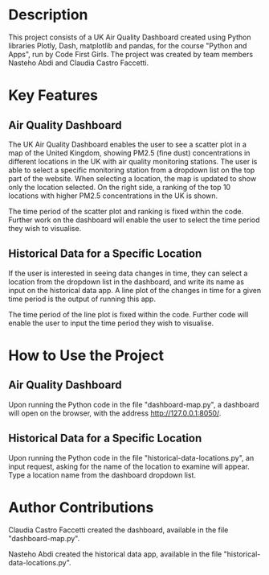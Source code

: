 # Description

This project consists of a UK Air Quality Dashboard created using Python libraries Plotly, Dash, matplotlib and pandas, for the course "Python and Apps", run by Code First Girls. The project was created by team members Nasteho Abdi and Claudia Castro Faccetti.

# Key Features

## Air Quality Dashboard 

The UK Air Quality Dashboard enables the user to see a scatter plot in a map of the United Kingdom, showing PM2.5 (fine dust) concentrations in different locations in the UK with air quality monitoring stations. The user is able to select a specific monitoring station from a dropdown list on the top part of the website. When selecting a location, the map is updated to show only the location selected. On the right side, a ranking of the top 10 locations with higher PM2.5 concentrations in the UK is shown. 

The time period of the scatter plot and ranking is fixed within the code. Further work on the dashboard will enable the user to select the time period they wish to visualise. 

## Historical Data for a Specific Location

If the user is interested in seeing data changes in time, they can select a location from the dropdown list in the dashboard, and write its name as input on the historical data app. A line plot of the changes in time for a given time period is the output of running this app. 

The time period of the line plot is fixed within the code. Further code will enable the user to input the time period they wish to visualise.

# How to Use the Project

## Air Quality Dashboard

Upon running the Python code in the file "dashboard-map.py", a dashboard will open on the browser, with the address http://127.0.0.1:8050/.

## Historical Data for a Specific Location

Upon running the Python code in the file "historical-data-locations.py", an input request, asking for the name of the location to examine will appear. Type a location name from the dashboard dropdown list.

# Author Contributions

Claudia Castro Faccetti created the dashboard, available in the file "dashboard-map.py".

Nasteho Abdi created the historical data app, available in the file "historical-data-locations.py".
